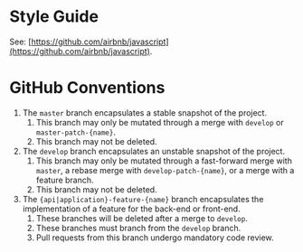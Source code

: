 # Style Guide
See: [https://github.com/airbnb/javascript](https://github.com/airbnb/javascript).

# GitHub Conventions
1. The `master` branch encapsulates a stable snapshot of the project.
    1. This branch may only be mutated through a merge with `develop` or `master-patch-{name}`.
    2. This branch may not be deleted.
2. The `develop` branch encapsulates an unstable snapshot of the project.
    1. This branch may only be mutated through a fast-forward merge with `master`, a rebase merge with `develop-patch-{name}`, or a merge with a feature branch.
    2. This branch may not be deleted.
3. The `{api|application}-feature-{name}` branch encapsulates the implementation of a feature for the back-end or front-end.
    1. These branches will be deleted after a merge to `develop`.
    2. These branches must branch from the `develop` branch.
    3. Pull requests from this branch undergo mandatory code review.
